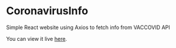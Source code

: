 # CoronavirusInfo
Simple React website using Axios to fetch info from VACCOVID API

You can view it live [here](https://www.youtube.com/watch?v=8L6T6Yj5u4k).
